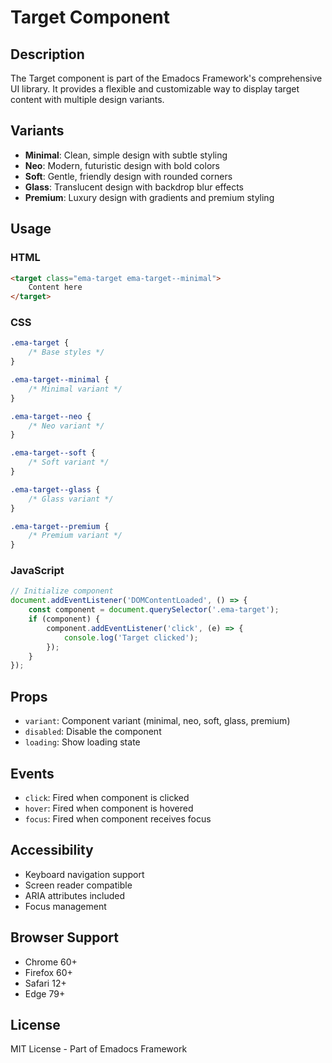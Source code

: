# Target Component

## Description
The Target component is part of the Emadocs Framework's comprehensive UI library. It provides a flexible and customizable way to display target content with multiple design variants.

## Variants
- **Minimal**: Clean, simple design with subtle styling
- **Neo**: Modern, futuristic design with bold colors
- **Soft**: Gentle, friendly design with rounded corners
- **Glass**: Translucent design with backdrop blur effects
- **Premium**: Luxury design with gradients and premium styling

## Usage

### HTML
```html
<target class="ema-target ema-target--minimal">
    Content here
</target>
```

### CSS
```css
.ema-target {
    /* Base styles */
}

.ema-target--minimal {
    /* Minimal variant */
}

.ema-target--neo {
    /* Neo variant */
}

.ema-target--soft {
    /* Soft variant */
}

.ema-target--glass {
    /* Glass variant */
}

.ema-target--premium {
    /* Premium variant */
}
```

### JavaScript
```javascript
// Initialize component
document.addEventListener('DOMContentLoaded', () => {
    const component = document.querySelector('.ema-target');
    if (component) {
        component.addEventListener('click', (e) => {
            console.log('Target clicked');
        });
    }
});
```

## Props
- `variant`: Component variant (minimal, neo, soft, glass, premium)
- `disabled`: Disable the component
- `loading`: Show loading state

## Events
- `click`: Fired when component is clicked
- `hover`: Fired when component is hovered
- `focus`: Fired when component receives focus

## Accessibility
- Keyboard navigation support
- Screen reader compatible
- ARIA attributes included
- Focus management

## Browser Support
- Chrome 60+
- Firefox 60+
- Safari 12+
- Edge 79+

## License
MIT License - Part of Emadocs Framework
